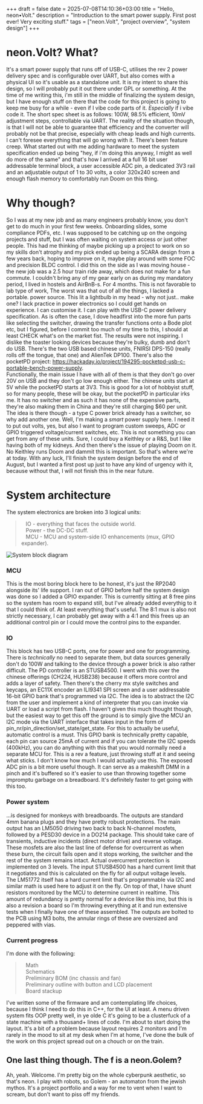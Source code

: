 +++ 
draft = false 
date = 2025-07-08T14:10:36+03:00
title = "Hello, neon•Volt."
description = "Introduction to the smart power supply. First post ever! Very exciting stuff."
tags = ["neon.Volt", "project overview", "system design"]
+++

# neon.Volt? What?

It's a smart power supply that runs off of USB-C, utilises the rev 2 power
delivery spec and is configurable over UART, but also comes with a physical UI so it's 
usable as a standalone unit. It is my intent to share this design, so I will probably put it 
out there under GPL or something. At the time of me writing this, i'm still
in the middle of finalizing the system design, but I have enough stuff on there that 
the code for this project is going to keep me busy for a while - even if I vibe code 
parts of it. _Especially_ if i vibe code it.  The short spec sheet is as follows: 100W, 98.5% efficient, 10mV adjustment
steps, controllable via UART. The reality of the situation though, is
that I will not be able to guarantee that efficiency and the converter will probably not be
that precise, especially with cheap leads and high currents. I can't foresee everything that will go wrong with it. 
There's been feature creep. What started out with me adding
hardware to meet the system specification ended up being "hey, if i'm doing this anyway, 
I might as well do more of the same" and that's how I arrived at a full 16 bit
user addressable terminal block, a user accessible ADC pin, a dedicated 3V3 rail and an adjustable output of 
1 to 30 volts, a color 320x240 screen and enough flash memory to comfortably run Doom on this thing. 

# Why though?

So I was at my new job and as many engineers probably know, you don't get to do much in 
your first few weeks. Onboarding slides, some compliance PDFs, etc. I was supposed to be catching up on the ongoing projects and stuff, but I was often
waiting on system access or just other people. This had me thinking of maybe picking up a project 
to work on so my skills don't atrophy and my pick ended up being a SCARA design from a few years back, 
hoping to improve on it, maybe play around with some FOC and precision BLDC control. I did this 
on the side as I was moving house - the new job was a 2.5 hour train ride away, which does not 
make for a fun commute. I couldn't bring any of my gear early on as during my mandatory period, I lived in hostels and AirBnB-s. For 4 months. This is not favorable to lab type of work,
The worst was that out of all the things, I lacked a portable.
power source. This lit a lightbulb in my head - why not just.. make one? I lack practice in power electronics so I could get hands on experience. I can customise it. I can play with the USB-C power delivery specification. 
As is often the case, I dove headfirst into the more fun parts like selecting the switcher, drawing the transfer functions onto a Bode plot etc, but I figured, before I commit too much of my time to this, I should at least CHECK
what's on the market fist. The results were not inspiring. I dislike the toaster looking devices because they're bulky, dumb and don't do USB. 
There's the two USB based chinese units, FNIRSI DPS-150 (really rolls off the tongue, that one) and AlienTek DP100.
There's also the pocketPD project: https://hackaday.io/project/194295-pocketpd-usb-c-portable-bench-power-supply.  
Functionally, the main issue I have with all of them is that they don't go over 20V on USB and they don't go low enough either. 
The chinese units start at 5V while the pocketPD starts at 3V3. This is good for a lot of hobbyist stuff, so for many people, these will be okay, but the pocketPD in particular irks me. It has no switcher and as such it has none of the expensive parts, they're also making them in China and they're still charging $60 per unit. The idea is there though - a type C power brick already has a switcher, so why add another one. 
Well, I'm making a _smart_ power supply here. I need it to put out volts, yes, but also I want to program custom sweeps, ADC or GPIO triggered voltage/current switches, etc. This is not something you can get from any of these units. Sure, I could buy a Keithley or a R&S, but I like having both of my kidneys. And then there's the issue of playing Doom on it. No Keithley runs Doom and dammit this is important. 
So that's where we're at today. With any luck, I'll finish the system design before the end of August, but I wanted a first post up just to have any kind of urgency with it, because without that, I will not finish this in the near future. 

# System architecture

The system electronics are broken into 3 logical units:  
>&nbsp;&nbsp;&nbsp;IO - everything that faces the outside world.  
>&nbsp;&nbsp;&nbsp;Power - the DC-DC stuff.  
>&nbsp;&nbsp;&nbsp;MCU - MCU and system-side IO enhancements (mux, GPIO expander).
  
![System block diagram](/img/system_block_diagram.drawio.png)
  
### MCU   
  This is the most boring block here to be honest, it's just the RP2040 alongside its' life support. I ran out of GPIO before half the system design was done so I added a GPIO expander. This is currently sitting at 8 free pins so the system has room to expand still, but I've already added everythig to it that I could think of. At least everything that's useful. The 8:1 mux is also not strictly necessary, I can probably get away with a 4:1 and this frees up an additional control pin or I could move the control pins to the expander.  

### IO  
This block has two USB-C ports, one for power and one for programming. There is _technically_ no need to separate them, but data sources generally don't do 100W and talking to the device through a power brick is also rather difficult. The PD controller is an STUSB4500. I went with this over the chinese offerings (CH224, HUSB238) because it offers more control and adds a layer of safety. Then there's the cherry mx style switches and keycaps, an EC11X encoder an ILI9341 SPI screen and a user addressable 16-bit GPIO bank that's programmed via I2C. The idea is to abstract the I2C from the user and implement a kind of interpreter that you can invoke via UART or load a script from flash. I haven't given this much thought though, but the easiest way to get this off the ground is to simply give the MCU an I2C mode via the UART interface that takes input in the form of pin_nr/pin_direction/set_state/get_state. For this to actually be useful, automatic control is a must. This GPIO bank is technically pretty capable, each pin can source 25mA of current and if you can tolerate the I2C speeds (400kHz), you can do anything with this that you would normally need a separate MCU for. This is a rev a feature, just throwing stuff at it and seeing what sticks. I don't know how much I would actually use this. The exposed ADC pin is a bit more useful though. It can serve as a makeshift DMM in a pinch and it's buffered so it's easier to use than throwing together some impromptu garbage on a breadboard. It's definitely faster to get going with this too. 
### Power system  
...is designed for monkeys with breadboards. The outputs are standard 4mm banana plugs and they have pretty robust protections. The main output has an LM5050 driving two back to back N-channel mosfets, followed by a PESD30 device in a DO214 package. This should take care of transients, inductive incidents (direct motor drive) and reverse voltage. These mosfets are also the last line of defense for overcurrent as when these burn, the circuit fails open and it stops working, the switcher and the rest of the system remains intact. Actual overcurrent protection is implemented on 3 levels. The input STUSB4500 has a hard current limit that it negotiates and this is calculated on the fly for all output voltage levels. The LM51772 itself has a hard current limit that's programmable via I2C and similar math is used here to adjust it on the fly. On top of that, I have shunt resistors monitored by the MCU to determine current in realtime. This amount of redundancy is pretty normal for a device like this imo, but this is also a revision a board so I'm throwing everything at it and run extensive tests when I finally have one of these assembled. The outputs are bolted to the PCB using M3 bolts, the annular rings of these are oversized and peppered with vias.  

### Current progress  
I'm done with the following:  
>&nbsp;&nbsp;&nbsp;Math  
>&nbsp;&nbsp;&nbsp;Schematics  
>&nbsp;&nbsp;&nbsp;Preliminary BOM (inc chassis and fan)  
>&nbsp;&nbsp;&nbsp;Preliminary outline with button and LCD placement  
>&nbsp;&nbsp;&nbsp;Board stackup  

I've written some of the firmware and am contemplating life choices, because I think I need to do this in C++, for the UI at least. A menu driven system fits OOP pretty well, in ye olde C it's going to be a clusterfuck of a state machine with a thousand+ lines of code. I'm about to start doing the layout. It's a bit of a problem because layout requires 2 monitors and I'm rarely in the mood to sit at my desk when I'm at home, I've done the bulk of the work on this project spread out on a chouch or on the train. 

## One last thing though. The f is a neon.Golem?

Ah, yeah. Welcome. I'm pretty big on the whole cyberpunk aesthetic, so that's neon. I play with robots, so Golem - an automaton from the jewish mythos.
It's a project portfolio and a way for me to vent when I want to scream, but don't want to piss off my friends.  


